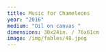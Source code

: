 ```yaml
---
title: Music for Chameleons
year: "2016"
medium: "Oil on canvas "
dimensions: 30x24in. / 76x61cm
image: /img/fables/48.jpeg
---
```




